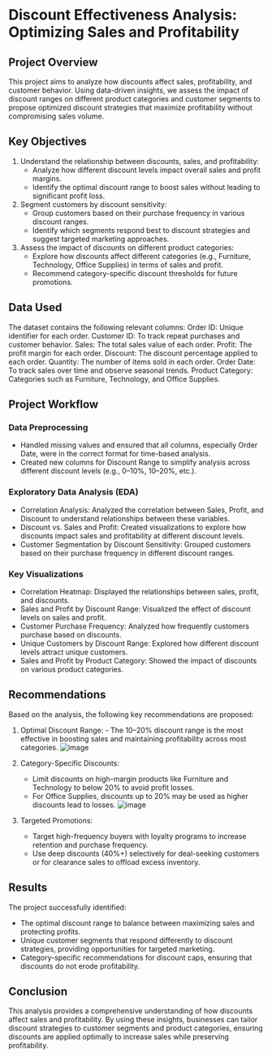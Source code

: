 # Discount Effectiveness Analysis: Optimizing Sales and Profitability

## Project Overview

This project aims to analyze how discounts affect sales, profitability, and customer behavior. Using data-driven insights, we assess the impact of discount ranges on different product categories and customer segments to propose optimized discount strategies that maximize profitability without compromising sales volume.

## Key Objectives
1. Understand the relationship between discounts, sales, and profitability:
    - Analyze how different discount levels impact overall sales and profit margins.
    - Identify the optimal discount range to boost sales without leading to significant profit loss.
2. Segment customers by discount sensitivity:
    - Group customers based on their purchase frequency in various discount ranges.
    - Identify which segments respond best to discount strategies and suggest targeted marketing approaches.
3. Assess the impact of discounts on different product categories:
    - Explore how discounts affect different categories (e.g., Furniture, Technology, Office Supplies) in terms of sales and profit.
    - Recommend category-specific discount thresholds for future promotions.

## Data Used
The dataset contains the following relevant columns:
Order ID: Unique identifier for each order.
Customer ID: To track repeat purchases and customer behavior.
Sales: The total sales value of each order.
Profit: The profit margin for each order.
Discount: The discount percentage applied to each order.
Quantity: The number of items sold in each order.
Order Date: To track sales over time and observe seasonal trends.
Product Category: Categories such as Furniture, Technology, and Office Supplies.

## Project Workflow

### Data Preprocessing
- Handled missing values and ensured that all columns, especially Order Date, were in the correct format for time-based analysis.
- Created new columns for Discount Range to simplify analysis across different discount levels (e.g., 0–10%, 10–20%, etc.).  

### Exploratory Data Analysis (EDA)
- Correlation Analysis: Analyzed the correlation between Sales, Profit, and Discount to understand relationships between these variables.
- Discount vs. Sales and Profit: Created visualizations to explore how discounts impact sales and profitability at different discount levels.
- Customer Segmentation by Discount Sensitivity: Grouped customers based on their purchase frequency in different discount ranges.

### Key Visualizations
- Correlation Heatmap: Displayed the relationships between sales, profit, and discounts.
- Sales and Profit by Discount Range: Visualized the effect of discount levels on sales and profit.
- Customer Purchase Frequency: Analyzed how frequently customers purchase based on discounts.
- Unique Customers by Discount Range: Explored how different discount levels attract unique customers.
- Sales and Profit by Product Category: Showed the impact of discounts on various product categories.

## Recommendations

Based on the analysis, the following key recommendations are proposed:
1. Optimal Discount Range:
       - The 10–20% discount range is the most effective in boosting sales and maintaining profitability across most categories.
           ![image](https://github.com/user-attachments/assets/dd42ec82-1ab6-4afb-8902-37e6feb346e5)

2. Category-Specific Discounts:
      - Limit discounts on high-margin products like Furniture and Technology to below 20% to avoid profit losses.
      - For Office Supplies, discounts up to 20% may be used as higher discounts lead to losses.
           ![image](https://github.com/user-attachments/assets/ab152e2a-92c8-46d8-88f0-70d793f179b8)

3. Targeted Promotions:
      - Target high-frequency buyers with loyalty programs to increase retention and purchase frequency.
      - Use deep discounts (40%+) selectively for deal-seeking customers or for clearance sales to offload excess inventory.

## Results

The project successfully identified:
  - The optimal discount range to balance between maximizing sales and protecting profits.
  - Unique customer segments that respond differently to discount strategies, providing opportunities for targeted marketing.
  - Category-specific recommendations for discount caps, ensuring that discounts do not erode profitability.

## Conclusion
This analysis provides a comprehensive understanding of how discounts affect sales and profitability. By using these insights, businesses can tailor discount strategies to customer segments and product categories, ensuring discounts are applied optimally to increase sales while preserving profitability.
